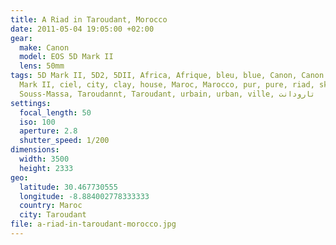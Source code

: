 ```yaml
---
title: A Riad in Taroudant, Morocco
date: 2011-05-04 19:05:00 +02:00
gear:
  make: Canon
  model: EOS 5D Mark II
  lens: 50mm
tags: 5D Mark II, 5D2, 5DII, Africa, Afrique, bleu, blue, Canon, Canon EOS 5D
  Mark II, ciel, city, clay, house, Maroc, Marocco, pur, pure, riad, sky,
  Souss-Massa, Taroudannt, Taroudant, urbain, urban, ville, تارودانت
settings:
  focal_length: 50
  iso: 100
  aperture: 2.8
  shutter_speed: 1/200
dimensions:
  width: 3500
  height: 2333
geo:
  latitude: 30.467730555
  longitude: -8.884002778333333
  country: Maroc
  city: Taroudant
file: a-riad-in-taroudant-morocco.jpg
---
```



